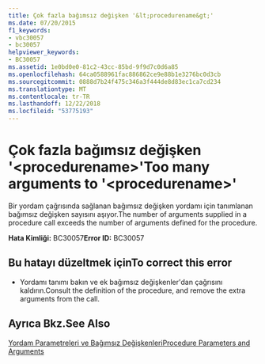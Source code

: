 ```yaml
---
title: Çok fazla bağımsız değişken '&lt;procedurename&gt;'
ms.date: 07/20/2015
f1_keywords:
- vbc30057
- bc30057
helpviewer_keywords:
- BC30057
ms.assetid: 1e0bd0e0-81c2-43cc-85bd-9f9d7c0d6a85
ms.openlocfilehash: 64ca0588961fac886862ce9e88b1e3276bc0d3cb
ms.sourcegitcommit: 0888d7b24f475c346a3f444de8d83ec1ca7cd234
ms.translationtype: MT
ms.contentlocale: tr-TR
ms.lasthandoff: 12/22/2018
ms.locfileid: "53775193"
---
```

# <a name="too-many-arguments-to-ltprocedurenamegt"></a><span data-ttu-id="20d65-102">Çok fazla bağımsız değişken '&lt;procedurename&gt;'</span><span class="sxs-lookup"><span data-stu-id="20d65-102">Too many arguments to '&lt;procedurename&gt;'</span></span>
<span data-ttu-id="20d65-103">Bir yordam çağrısında sağlanan bağımsız değişken yordamı için tanımlanan bağımsız değişken sayısını aşıyor.</span><span class="sxs-lookup"><span data-stu-id="20d65-103">The number of arguments supplied in a procedure call exceeds the number of arguments defined for the procedure.</span></span>  
  
 <span data-ttu-id="20d65-104">**Hata Kimliği:** BC30057</span><span class="sxs-lookup"><span data-stu-id="20d65-104">**Error ID:** BC30057</span></span>  
  
## <a name="to-correct-this-error"></a><span data-ttu-id="20d65-105">Bu hatayı düzeltmek için</span><span class="sxs-lookup"><span data-stu-id="20d65-105">To correct this error</span></span>  
  
-   <span data-ttu-id="20d65-106">Yordamı tanımı bakın ve ek bağımsız değişkenler'dan çağrısını kaldırın.</span><span class="sxs-lookup"><span data-stu-id="20d65-106">Consult the definition of the procedure, and remove the extra arguments from the call.</span></span>  
  
## <a name="see-also"></a><span data-ttu-id="20d65-107">Ayrıca Bkz.</span><span class="sxs-lookup"><span data-stu-id="20d65-107">See Also</span></span>  
 [<span data-ttu-id="20d65-108">Yordam Parametreleri ve Bağımsız Değişkenleri</span><span class="sxs-lookup"><span data-stu-id="20d65-108">Procedure Parameters and Arguments</span></span>](../../visual-basic/programming-guide/language-features/procedures/procedure-parameters-and-arguments.md)
